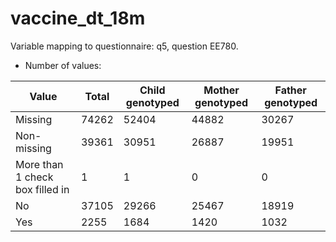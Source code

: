 # vaccine_dt_18m
Variable mapping to questionnaire: q5, question EE780.
- Number of values:

| Value | Total | Child genotyped | Mother genotyped | Father genotyped |
| ----- | ----- | --------------- | ---------------- | ---------------- |
| Missing | 74262 | 52404 | 44882 | 30267 |
| Non-missing | 39361 | 30951 | 26887 | 19951 |
| More than 1 check box filled in | 1 | 1 | 0 |0 |
| No | 37105 | 29266 | 25467 |18919 |
| Yes | 2255 | 1684 | 1420 |1032 |



